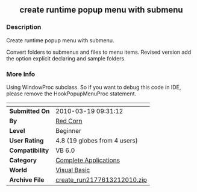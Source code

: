 ﻿<div align="center">

## create runtime popup menu with submenu


</div>

### Description

Create runtime popup menu with submenu.

Convert folders to submenus and files to menu items. Revised version add the option explicit declaring and sample folders.
 
### More Info
 
Using WindowProc subclass. So if you want to debug this code in IDE, please remove the HookPopupMenuProc statement.


<span>             |<span>
---                |---
**Submitted On**   |2010-03-19 09:31:12
**By**             |[Red Corn](https://github.com/Planet-Source-Code/PSCIndex/blob/master/ByAuthor/red-corn.md)
**Level**          |Beginner
**User Rating**    |4.8 (19 globes from 4 users)
**Compatibility**  |VB 6\.0
**Category**       |[Complete Applications](https://github.com/Planet-Source-Code/PSCIndex/blob/master/ByCategory/complete-applications__1-27.md)
**World**          |[Visual Basic](https://github.com/Planet-Source-Code/PSCIndex/blob/master/ByWorld/visual-basic.md)
**Archive File**   |[create\_run2177613212010\.zip](https://github.com/Planet-Source-Code/red-corn-create-runtime-popup-menu-with-submenu__1-73020/archive/master.zip)








